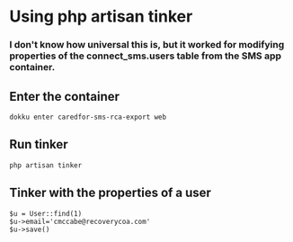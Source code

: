 # Using php artisan tinker

### I don't know how universal this is, but it worked for modifying properties of the connect_sms.users table from the SMS app container.

## Enter the container

    dokku enter caredfor-sms-rca-export web

## Run tinker

    php artisan tinker

## Tinker with the properties of a user

    $u = User::find(1)
    $u->email='cmccabe@recoverycoa.com'
    $u->save()
